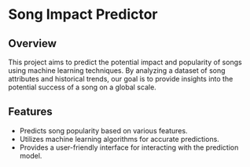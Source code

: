 # Song Impact Predictor

## Overview

This project aims to predict the potential impact and popularity of songs using machine learning techniques. By analyzing a dataset of song attributes and historical trends, our goal is to provide insights into the potential success of a song on a global scale.

## Features

- Predicts song popularity based on various features.
- Utilizes machine learning algorithms for accurate predictions.
- Provides a user-friendly interface for interacting with the prediction model.


